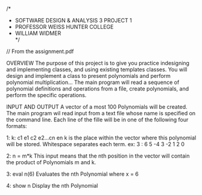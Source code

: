 /*
* SOFTWARE DESIGN & ANALYSIS 3 PROJECT 1
* PROFESSOR WEISS HUNTER COLLEGE
* WILLIAM WIDMER  
*/

// From the assignment.pdf

OVERVIEW
The purpose of this project is to give you practice indesigning and implementing classes, and using existing templates classes. You will design and implement a class to present polynomials and perform polynomial multiplication... The main program will read a sequence of polynomial definitions and operations from a file, create polynomials, and perform the specific operations.

INPUT AND OUTPUT
A vector of a most 100 Polynomials will be created. The main program wil read input from a text file whose name is specified on the command line. Each line of the fille will be in one of the following four formats:

1: k: c1 e1 c2 e2...cn en
  k is the place within the vector where this polynomial will be stored. Whitespace separates each term.
  ex: 3 : 6 5 -4 3 -2 1 2 0

2: n = m*k
  This input means that the nth position in the vector will contain the product of Polynomials m and k.

3: eval n(6)
  Evaluates the nth Polynomial where x = 6
  
4: show n
  Display the nth Polynomial

